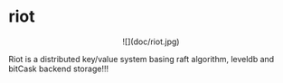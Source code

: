 # riot

<center>![](doc/riot.jpg)</center>

Riot is a distributed key/value system basing raft algorithm, leveldb and bitCask backend storage!!!
